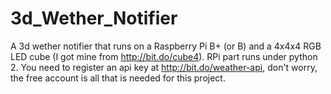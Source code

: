 3d_Wether_Notifier
==================

A 3d wether notifier that runs on a Raspberry Pi B+ (or B) and a 4x4x4 RGB LED cube (I got mine from http://bit.do/cube4).  RPi part runs under python 2.  You need to register an api key at http://bit.do/weather-api, don't worry, the free account is all that is needed for this project.
